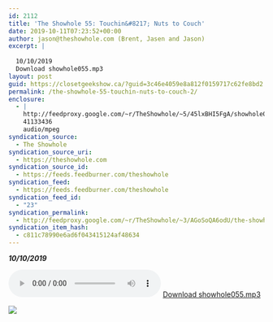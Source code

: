 ```yaml
---
id: 2112
title: 'The Showhole 55: Touchin&#8217; Nuts to Couch'
date: 2019-10-11T07:23:52+00:00
author: jason@theshowhole.com (Brent, Jasen and Jason)
excerpt: |
  
  10/10/2019
  Download showhole055.mp3
layout: post
guid: https://closetgeekshow.ca/?guid=3c46e4059e8a812f0159717c62fe8bd2
permalink: /the-showhole-55-touchin-nuts-to-couch-2/
enclosure:
  - |
    http://feedproxy.google.com/~r/TheShowhole/~5/45lxBHI5FgA/showhole055.mp3
    41133436
    audio/mpeg
syndication_source:
  - The Showhole
syndication_source_uri:
  - https://theshowhole.com
syndication_source_id:
  - https://feeds.feedburner.com/theshowhole
syndication_feed:
  - https://feeds.feedburner.com/theshowhole
syndication_feed_id:
  - "23"
syndication_permalink:
  - http://feedproxy.google.com/~r/TheShowhole/~3/AGoSoQA6odU/the-showhole-55-touchin-nuts-to-couch
syndication_item_hash:
  - c811c78990e6ad6f043415124af48634
---
```

<div class="posthaven-post-body">
  <p>
    <b><i>10/10/2019</i></b>
  </p>
  
  <p>
    <div class="posthaven-file posthaven-file-audio posthaven-file-state-processed" id="posthaven_audio_2340502" >
      <audio controls src="https://phaven-prod.s3.amazonaws.com/files/audio_part/asset/2340502/VoenVjMgHBzdA2pXMQI02DysgGA/showhole055.mp3" type="audio/mpeg"></audio> <a class="posthaven-file-download" download href="https://phaven-prod.s3.amazonaws.com/files/audio_part/asset/2340502/VoenVjMgHBzdA2pXMQI02DysgGA/showhole055.mp3">Download showhole055.mp3</a>
    </div>
  </p>
  
  <div class="posthaven-gallery" id="posthaven_gallery[1486575]">
    <p class="posthaven-file posthaven-file-image posthaven-file-state-processed">
      <img class="posthaven-gallery-image" src="https://phaven-prod.s3.amazonaws.com/files/image_part/asset/2340503/623WlvzHcDScEqmjNVEootZF6Zg/medium_gs.jpg" data-posthaven-state='processed'
data-medium-src='https://phaven-prod.s3.amazonaws.com/files/image_part/asset/2340503/623WlvzHcDScEqmjNVEootZF6Zg/medium_gs.jpg'
data-medium-width='400'
data-medium-height='275'
data-large-src='https://phaven-prod.s3.amazonaws.com/files/image_part/asset/2340503/623WlvzHcDScEqmjNVEootZF6Zg/large_gs.jpg'
data-large-width='400'
data-large-height='275'
data-thumb-src='https://phaven-prod.s3.amazonaws.com/files/image_part/asset/2340503/623WlvzHcDScEqmjNVEootZF6Zg/thumb_gs.jpg'
data-thumb-width='200'
data-thumb-height='200'
data-xlarge-src='https://phaven-prod.s3.amazonaws.com/files/image_part/asset/2340503/623WlvzHcDScEqmjNVEootZF6Zg/xlarge_gs.jpg'
data-xlarge-width='400'
data-xlarge-height='275'
data-orig-src='https://phaven-prod.s3.amazonaws.com/files/image_part/asset/2340503/623WlvzHcDScEqmjNVEootZF6Zg/gs.jpg'
data-orig-width='400'
data-orig-height='275'
data-posthaven-id='2340503' />
    </p></p>
  </div></p>
</div>